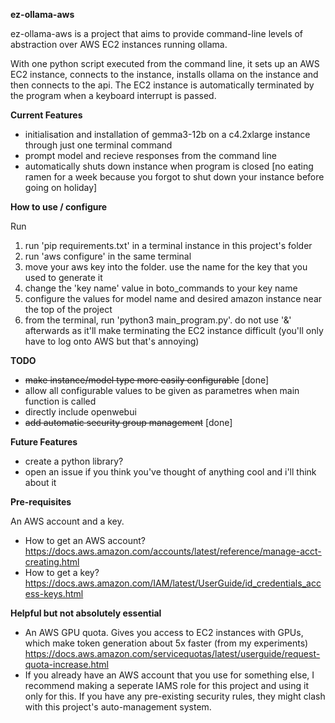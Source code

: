 **ez-ollama-aws**

ez-ollama-aws is a project that aims to provide command-line levels of abstraction over AWS EC2 instances running ollama.

With one python script executed from the command line, it sets up an AWS EC2 instance, connects to the instance, installs ollama on the instance and then connects to the api. The EC2 instance is automatically terminated by the program when a keyboard interrupt is passed. 



**Current Features** 

- initialisation and installation of gemma3-12b on a c4.2xlarge instance through just one terminal command
- prompt model and recieve responses from the command line
- automatically shuts down instance when program is closed [no eating ramen for a week because you forgot to shut down your instance before going on holiday]

**How to use / configure**

Run
1) run 'pip requirements.txt' in a terminal instance in this project's folder
2) run 'aws configure' in the same terminal
3) move your aws key into the folder. use the name for the key that you used to generate it
4) change the 'key name' value in boto_commands to your key name
5) configure the values for model name and desired amazon instance near the top of the project
6) from the terminal, run 'python3 main_program.py'. do not use '&' afterwards as it'll make terminating the EC2 instance difficult (you'll only have to log onto AWS but that's annoying)

**TODO**

- ~~make instance/model type more easily configurable~~ [done]
- allow all configurable values to be given as parametres when main function is called
- directly include openwebui
- ~~add automatic security group management~~ [done]

**Future Features**

- create a python library?
- open an issue if you think you've thought of anything cool and i'll think about it

**Pre-requisites**

An AWS account and a key.
- How to get an AWS account?
https://docs.aws.amazon.com/accounts/latest/reference/manage-acct-creating.html
- How to get a key? 
https://docs.aws.amazon.com/IAM/latest/UserGuide/id_credentials_access-keys.html

**Helpful but not absolutely essential**
- An AWS GPU quota. Gives you access to EC2 instances with GPUs, which make token generation about 5x faster (from my experiments)
https://docs.aws.amazon.com/servicequotas/latest/userguide/request-quota-increase.html
- If you already have an AWS account that you use for something else, I recommend making a seperate IAMS role for this project and using it only for this. If you have any pre-existing security rules, they might clash with this project's auto-management system. 
